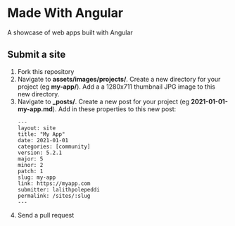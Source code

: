 # Made With Angular

A showcase of web apps built with Angular

## Submit a site

1. Fork this repository
1. Navigate to **assets/images/projects/**. Create a new directory for your project (eg **my-app/**). Add a a 1280x711 thumbnail JPG image to this new directory.
1. Navigate to **_posts/**. Create a new post for your project (eg **2021-01-01-my-app.md**). Add in these properties to this new post:
    ```
    ---
    layout: site
    title: "My App"
    date: 2021-01-01
    categories: [community]
    version: 5.2.1
    major: 5
    minor: 2
    patch: 1
    slug: my-app
    link: https://myapp.com
    submitter: lalithpolepeddi
    permalink: /sites/:slug
    ---
    ```
1. Send a pull request